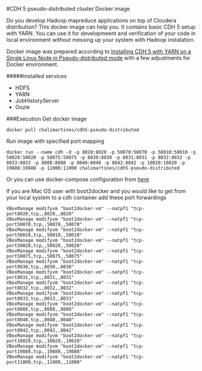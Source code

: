 #CDH 5 pseudo-distributed cluster Docker image

Do you develop Hadoop mapreduce applications on top of Cloudera distribution? This docker image can help you. It contains basic CDH 5 setup with YARN. You can use it for developmeent and verification of your code in local environment without messing up your system with Hadoop instalation.

Docker image was prepared according to [Installing CDH 5 with YARN on a Single Linux Node in Pseudo-distributed mode](http://www.cloudera.com/content/cloudera-content/cloudera-docs/CDH5/latest/CDH5-Quick-Start/cdh5qs_yarn_pseudo.html) with a few adjustments for Docker environment.

#####Installed services
* HDFS
* YARN
* JobHistoryServer
* Oozie

###Execution
Get docker image

    docker pull chalimartines/cdh5-pseudo-distributed

Run image with specified port mapping

    docker run --name cdh -d -p 8020:8020 -p 50070:50070 -p 50010:50010 -p 50020:50020 -p 50075:50075 -p 8030:8030 -p 8031:8031 -p 8032:8032 -p 8033:8033 -p 8088:8088 -p 8040:8040 -p 8042:8042 -p 10020:10020 -p 19888:19888 -p 11000:11000 chalimartines/cdh5-pseudo-distributed

 Or you can use docker-compose configuration from [here](https://github.com/chali/cdh5-pseudo-distributed-cluster-docker-compose)
  
If you are Mac OS user with boot2docker and you would like to get from your local system to a cdh container add these port forwardings

	VBoxManage modifyvm "boot2docker-vm" --natpf1 "tcp-port8020,tcp,,8020,,8020"
	VBoxManage modifyvm "boot2docker-vm" --natpf1 "tcp-port50070,tcp,,50070,,50070"
	VBoxManage modifyvm "boot2docker-vm" --natpf1 "tcp-port50010,tcp,,50010,,50010"
	VBoxManage modifyvm "boot2docker-vm" --natpf1 "tcp-port50020,tcp,,50020,,50020"
	VBoxManage modifyvm "boot2docker-vm" --natpf1 "tcp-port50075,tcp,,50075,,50075"
	VBoxManage modifyvm "boot2docker-vm" --natpf1 "tcp-port8030,tcp,,8030,,8030"
	VBoxManage modifyvm "boot2docker-vm" --natpf1 "tcp-port8031,tcp,,8031,,8031"
	VBoxManage modifyvm "boot2docker-vm" --natpf1 "tcp-port8032,tcp,,8032,,8032"
	VBoxManage modifyvm "boot2docker-vm" --natpf1 "tcp-port8033,tcp,,8033,,8033"
	VBoxManage modifyvm "boot2docker-vm" --natpf1 "tcp-port8088,tcp,,8088,,8088"
	VBoxManage modifyvm "boot2docker-vm" --natpf1 "tcp-port8040,tcp,,8040,,8040"
	VBoxManage modifyvm "boot2docker-vm" --natpf1 "tcp-port8042,tcp,,8042,,8042"
	VBoxManage modifyvm "boot2docker-vm" --natpf1 "tcp-port10020,tcp,,10020,,10020"
	VBoxManage modifyvm "boot2docker-vm" --natpf1 "tcp-port19888,tcp,,19888,,19888"
	VBoxManage modifyvm "boot2docker-vm" --natpf1 "tcp-port11000,tcp,,11000,,11000"
